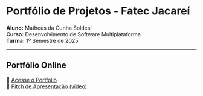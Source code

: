 # Portfólio de Projetos - Fatec Jacareí

**Aluno:** Matheus da Cunha Soldesi  
**Curso:** Desenvolvimento de Software Multiplataforma  
**Turma:** 1º Semestre de 2025  

---

## Portfólio Online  

🔗 [Acesse o Portfólio](#)  
🎥 [Pitch de Apresentação (vídeo)](#)  

